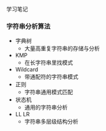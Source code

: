 学习笔记

### 字符串分析算法
- 字典树
  - 大量高重复字符串的存储与分析
- KMP
  - 在长字符串里找模式
- Wildcard
  - 带通配符的字符串模式
- 正则
  - 字符串通用模式匹配
- 状态机
  - 通用的字符串分析
- LL LR
  - 字符串多层级结构分析
